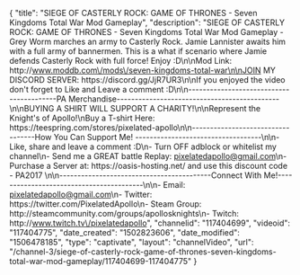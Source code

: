 {
    "title": "SIEGE OF CASTERLY ROCK: GAME OF THRONES - Seven Kingdoms Total War Mod Gameplay",
    "description": "SIEGE OF CASTERLY ROCK: GAME OF THRONES - Seven Kingdoms Total War Mod Gameplay - Grey Worm marches an army to Casterly Rock. Jamie Lannister awaits him with a full army of bannermen. This is a what if scenario where Jamie defends Casterly Rock with full force! Enjoy :D\n\nMod Link: http:\/\/www.moddb.com\/mods\/seven-kingdoms-total-war\n\nJOIN MY DISCORD SERVER: https:\/\/discord.gg\/JjR7UR3\n\nIf you enjoyed the video don't forget to Like and Leave a comment :D\n\n-----------------------------------------PA Merchandise---------------------------------------------\n\nBUYING A SHIRT WILL SUPPORT A CHARITY!\n\nRepresent the Knight's of Apollo!\nBuy a T-shirt Here: https:\/\/teespring.com\/stores\/pixelated-apollo\n\n----------------------------------How You Can Support Me! -----------------------------------\n\n- Like, share and leave a comment :D\n- Turn OFF adblock or whitelist my channel\n- Send me a GREAT battle Replay: pixelatedapollo@gmail.com\n- Purchase a Server at: https:\/\/oasis-hosting.net\/ and use this discount code - PA2017 \n\n------------------------------------------Connect With Me!-----------------------------------------\n\n- Email: pixelatedapollo@gmail.com\n- Twitter: https:\/\/twitter.com\/PixelatedApollo\n- Steam Group:  http:\/\/steamcommunity.com\/groups\/apollosknights\n- Twitch: http:\/\/www.twitch.tv\/pixelatedapollo",
    "channelid": "117404699",
    "videoid": "117404775",
    "date_created": "1502823606",
    "date_modified": "1506478185",
    "type": "captivate",
    "layout": "channelVideo",
    "url": "\/channel-3\/siege-of-casterly-rock-game-of-thrones-seven-kingdoms-total-war-mod-gameplay\/117404699-117404775"
}